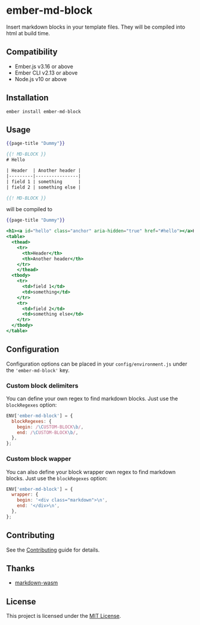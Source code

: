 # ember-md-block

Insert markdown blocks in your template files.
They will be compiled into html at build time.

## Compatibility

- Ember.js v3.16 or above
- Ember CLI v2.13 or above
- Node.js v10 or above

## Installation

```
ember install ember-md-block
```

## Usage

```handlebars
{{page-title "Dummy"}}

{{! MD-BLOCK }}
# Hello

| Header  | Another header |
|---------|----------------|
| field 1 | something      |
| field 2 | something else |

{{! MD-BLOCK }}

```

will be compiled to

```handlebars
{{page-title "Dummy"}}

<h1><a id="hello" class="anchor" aria-hidden="true" href="#hello"></a>Hello</h1>
<table>
  <thead>
    <tr>
      <th>Header</th>
      <th>Another header</th>
    </tr>
    </thead>
  <tbody>
    <tr>
      <td>field 1</td>
      <td>something</td>
    </tr>
    <tr>
      <td>field 2</td>
      <td>something else</td>
    </tr>
  </tbody>
</table>
```

## Configuration

Configuration options can be placed in your `config/environment.js` under the `'ember-md-block'` key.

### Custom block delimiters

You can define your own regex to find markdown blocks. Just use the `blockRegexes` option:

```javascript
ENV['ember-md-block'] = {
  blockRegexes: {
    begin: /\CUSTOM-BLOCK\b/,
    end: /\CUSTOM-BLOCK\b/,
  },
};
```

### Custom block wapper

You can also define your block wrapper own regex to find markdown blocks. Just use the `blockRegexes` option:

```javascript
ENV['ember-md-block'] = {
  wrapper: {
    begin: '<div class="markdown">\n',
    end: '</div>\n',
  },
};
```

## Contributing

See the [Contributing](CONTRIBUTING.md) guide for details.

## Thanks

- [markdown-wasm](https://github.com/rsms/markdown-wasm)

## License

This project is licensed under the [MIT License](LICENSE.md).
